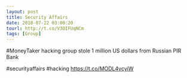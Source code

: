 ```yaml
---
layout: post
title: Security Affairs
date: 2018-07-22 03:00:20
tourl: http://t.co/V3OIFUqNCm
tags: [Group]
---
```

#MoneyTaker hacking group stole 1 million US dollars from Russian PIR Bank

#securityaffairs #hacking https://t.co/MODL4vcyiW